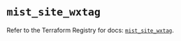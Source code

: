 # `mist_site_wxtag`

Refer to the Terraform Registry for docs: [`mist_site_wxtag`](https://registry.terraform.io/providers/juniper/mist/0.6.0/docs/resources/site_wxtag).

